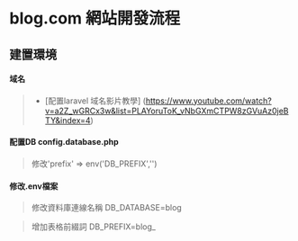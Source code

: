 # blog.com 網站開發流程

## 建置環境

#### 域名
>* [配置laravel 域名影片教學]
(https://www.youtube.com/watch?v=a2Z_wGRCx3w&list=PLAYoruToK_vNbGXmCTPW8zGVuAz0jeBTY&index=4)

#### 配置DB  config.database.php
> 修改'prefix' => env('DB_PREFIX','')

#### 修改.env檔案
> 修改資料庫連線名稱 DB_DATABASE=blog

> 增加表格前綴詞 DB_PREFIX=blog_

